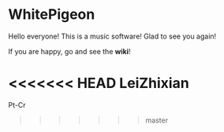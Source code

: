 WhitePigeon
===========
Hello everyone!
This is a music software!
Glad to see you again!

If you are happy, go and see the **wiki**!

<<<<<<< HEAD
LeiZhixian
=======
Pt-Cr
>>>>>>> master
